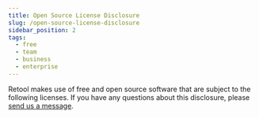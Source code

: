 ```yaml
---
title: Open Source License Disclosure
slug: /open-source-license-disclosure
sidebar_position: 2
tags:
  - free
  - team
  - business
  - enterprise
---
```


Retool makes use of free and open source software that are subject to the following licenses. If you have any questions about this disclosure, please <a href="mailto:support&#64;retool.com">send us a message</a>.

<Demo
  url="https://legal.docsdemos.retool.com/p/open-source-license-disclosure"
  height="500px"
/>